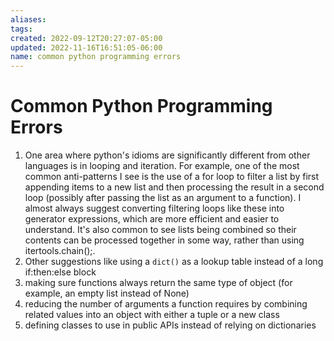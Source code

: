 ```yaml
---
aliases: 
tags: 
created: 2022-09-12T20:27:07-05:00
updated: 2022-11-16T16:51:05-06:00
name: common python programming errors
---
```

# Common Python Programming Errors

1. One area where python's idioms are significantly different from other languages is in looping and iteration.  For example, one of the most common anti-patterns I see is the use of a for loop to filter a list by first appending items to a new list and then processing the result in a second loop (possibly after passing the list as an argument to a function).  I almost always suggest converting filtering loops like these into generator expressions, which are more efficient and easier to understand.  It's also common to see lists being combined so their contents can be processed together in some way, rather than using itertools.chain();.
2. Other suggestions like using a `dict()` as a lookup table instead of a long if:then:else block
3. making sure functions always return the same type of object (for example, an empty list instead of None)
4. reducing the number of arguments a function requires by combining related values into an object with either a tuple or a new class
5. defining classes to use in public APIs instead of relying on dictionaries